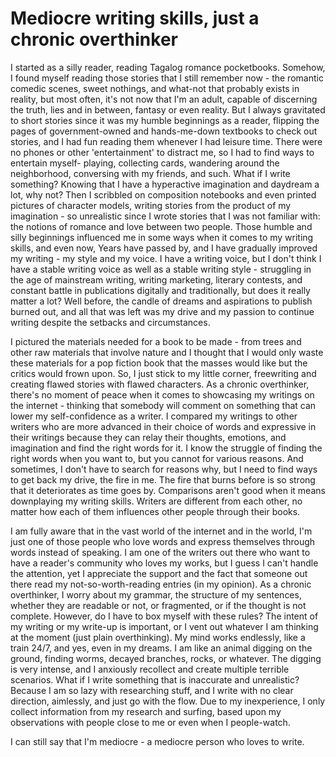 # Mediocre writing skills, just a chronic overthinker

I started as a silly reader, reading Tagalog romance pocketbooks. Somehow, I found myself reading those stories that I still remember now \- the romantic comedic scenes, sweet nothings, and what-not that probably exists in reality, but most often, it's not now that I'm an adult, capable of discerning the truth, lies and in between, fantasy or even reality. But I always gravitated to short stories since it was my humble beginnings as a reader, flipping the pages of government-owned and hands-me-down textbooks to check out stories, and I had fun reading them whenever I had leisure time. There were no phones or other 'entertainment' to distract me, so I had to find ways to entertain myself- playing, collecting cards, wandering around the neighborhood, conversing with my friends, and such. What if I write something? Knowing that I have a hyperactive imagination and daydream a lot, why not? Then I scribbled on composition notebooks and even printed pictures of character models, writing stories from the product of my imagination \- so unrealistic since I wrote stories that I was not familiar with: the notions of romance and love between two people. Those humble and silly beginnings influenced me in some ways when it comes to my writing skills, and even now, Years have passed by, and I have gradually improved my writing \- my style and my voice. I have a writing voice, but I don't think I have a stable writing voice as well as a stable writing style \- struggling in the age of mainstream writing, writing marketing, literary contests, and constant battle in publications digitally and traditionally, but does it really matter a lot? Well before, the candle of dreams and aspirations to publish burned out, and all that was left was my drive and my passion to continue writing despite the setbacks and circumstances.

I pictured the materials needed for a book to be made \- from trees and other raw materials that involve nature and I thought that I would only waste these materials for a pop fiction book that the masses would like but the critics would frown upon. So, I just stick to my little corner, freewriting and creating flawed stories with flawed characters. As a chronic overthinker, there's no moment of peace when it comes to showcasing my writings on the internet \- thinking that somebody will comment on something that can lower my self-confidence as a writer. I compared my writings to other writers who are more advanced in their choice of words and expressive in their writings because they can relay their thoughts, emotions, and imagination and find the right words for it. I know the struggle of finding the right words when you want to, but you cannot for various reasons. And sometimes, I don't have to search for reasons why, but I need to find ways to get back my drive, the fire in me. The fire that burns before is so strong that it deteriorates as time goes by. Comparisons aren't good when it means downplaying my writing skills. Writers are different from each other, no matter how each of them influences other people through their books.

I am fully aware that in the vast world of the internet and in the world, I'm just one of those people who love words and express themselves through words instead of speaking. I am one of the writers out there who want to have a reader's community who loves my works, but I guess I can't handle the attention, yet I appreciate the support and the fact that someone out there read my not-so-worth-reading entries (in my opinion). As a chronic overthinker, I worry about my grammar, the structure of my sentences, whether they are readable or not, or fragmented, or if the thought is not complete. However, do I have to box myself with these rules? The intent of my writing or my write-up is important, or I vent out whatever I am thinking at the moment (just plain overthinking). My mind works endlessly, like a train 24/7, and yes, even in my dreams. I am like an animal digging on the ground, finding worms, decayed branches, rocks, or whatever. The digging is very intense, and I anxiously recollect and create multiple terrible scenarios. What if I write something that is inaccurate and unrealistic? Because I am so lazy with researching stuff, and I write with no clear direction, aimlessly, and just go with the flow. Due to my inexperience, I only collect information from my research and surfing, based upon my observations with people close to me or even when I people-watch.

I can still say that I'm mediocre \- a mediocre person who loves to write.

